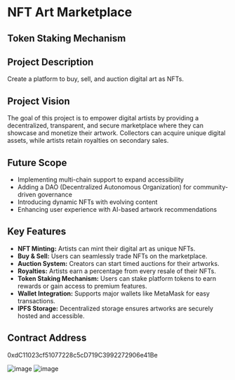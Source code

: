 # NFT Art Marketplace

## Token Staking Mechanism

## Project Description
Create a platform to buy, sell, and auction digital art as NFTs.

## Project Vision
The goal of this project is to empower digital artists by providing a decentralized, transparent, and secure marketplace where they can showcase and monetize their artwork. Collectors can acquire unique digital assets, while artists retain royalties on secondary sales.

## Future Scope
- Implementing multi-chain support to expand accessibility
- Adding a DAO (Decentralized Autonomous Organization) for community-driven governance
- Introducing dynamic NFTs with evolving content
- Enhancing user experience with AI-based artwork recommendations

## Key Features
- **NFT Minting:** Artists can mint their digital art as unique NFTs.
- **Buy & Sell:** Users can seamlessly trade NFTs on the marketplace.
- **Auction System:** Creators can start timed auctions for their artworks.
- **Royalties:** Artists earn a percentage from every resale of their NFTs.
- **Token Staking Mechanism:** Users can stake platform tokens to earn rewards or gain access to premium features.
- **Wallet Integration:** Supports major wallets like MetaMask for easy transactions.
- **IPFS Storage:** Decentralized storage ensures artworks are securely hosted and accessible.

## Contract Address
0xdC11023cf51077228c5cD719C3992272906e41Be

![image](https://github.com/user-attachments/assets/e4688375-d5b5-4d3c-93e7-9c362195a381)
![image](https://github.com/user-attachments/assets/bcda31f6-3f02-45e1-aebf-f6cb901f01ba)

